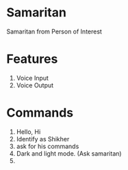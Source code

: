 # Samaritan
Samaritan from Person of Interest

# Features
1. Voice Input
2. Voice Output

# Commands
1. Hello, Hi
2. Identify as Shikher
3. ask for his commands
4. Dark and light mode. (Ask samaritan)
5.
